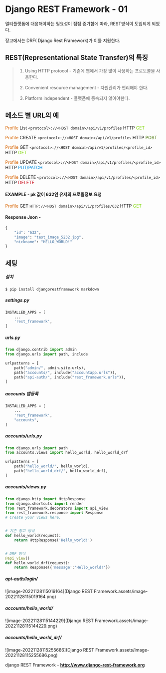 # Django REST Framework - 01

멀티플랫폼에 대응해야하는 필요성이 점점 증가함에 따라, REST방식이 도입되게 되었다.

장고에서는 DRF( Django Rest Framework)가 이를 지원한다.



## REST(Representational State Transfer)의 특징

> 1. Using HTTP protocol - 기존에 웹에서 가장 많이 사용하는 프로토콜을 사용한다.
>
> 2. Convenient resource management - 자원관리가 편리해야 한다.
> 3. Platform independent - 플랫폼에 종속되지 않아야한다.



## 메소드 별 URL의 예

<span style="color: #d86400">Profile</span> List 		 `<protocol>://<HOST domain>/api/v1/profiles` 						   HTTP  <span style="color: #83d80f">GET</span>

<span style="color: #d86400">Profile</span> CREATE  `<protocol>://<HOST domain>/api/v1/profiles` 							HTTP <span style="color: #447205">POST</span>

<span style="color: #d86400">Profile</span> GET 		`<protocol>://<HOST domain>/api/v1/profiles/<profile_id>`  HTTP  <span style="color: #83d80f">GET</span>

<span style="color: #d86400">Profile</span> UPDATE  `<protocol>://<HOST domain>/api/v1/profiles/<profile_id>`  HTTP <span style="color: #058ddd">PUT/PATCH</span>

<span style="color: #d86400">Profile</span> DELETE	`<protocol>://<HOST domain>/api/v1/profiles/<profile_id>`  HTTP <span style="color: #c90e1b">DELETE</span>



#### EXAMPLE - pk 값이 632인 유저의 프로필정보 요청

<span style="color: #d86400">Profile</span> GET		  `HTTP://<HOST domain>/api/v1/profiles/632` 									HTTP  <span style="color: #83d80f">GET</span>

#### Response Json - 

```py
{
    "id": "632",
    "image": "test_image_5232.jpg",
    "nickname": "HELLO_WORLD!"
}
```



## 세팅

##### 설치

`$ pip install djangorestframework markdown`



##### settings.py

```python
INSTALLED_APPS = [
    ...
    'rest_framework',
]
```



##### urls.py

```python
from django.contrib import admin
from django.urls import path, include

urlpatterns = [
    path("admin/", admin.site.urls),
    path("accounts/", include("accountapp.urls")),
    path("api-auth/", include("rest_framework.urls")),
]
```



##### accounts 앱등록

```python
INSTALLED_APPS = [
    ...
    'rest_framework',
    "accounts",
]
```



##### accounts/urls.py

```python
from django.urls import path
from accounts.views import hello_world, hello_world_drf

urlpatterns = [
    path("hello_world/", hello_world),
    path("hello_world_drf/", hello_world_drf),
]
```



##### accounts/views.py

```python
from django.http import HttpResponse
from django.shortcuts import render
from rest_framework.decorators import api_view
from rest_framework.response import Response
# Create your views here.


# 기존 장고 방식
def hello_world(request):
    return HttpResponse('Hello_world!')


# DRF 방식
@api_view()
def hello_world_drf(request):
    return Response({'message':'Hello_world!'})
```



##### api-auth/login/

![image-20221128115019164](Django REST Framework.assets/image-20221128115019164.png)

##### accounts/hello_world/

![image-20221128115144229](Django REST Framework.assets/image-20221128115144229.png)



##### accounts/hello_world_drf/

![image-20221128115255686](Django REST Framework.assets/image-20221128115255686.png)















django REST Framework - **http://www.django-rest-framework.org**


